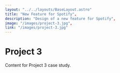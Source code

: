 ```yaml
---
layout: "../../layouts/BaseLayout.astro"
title: "New Feature for Spotify",
description: "Design of a new feature for Spotify",
image: "/images/project-3.jpg",
link: "/images/project-3.jpg"
---
```


# Project 3

Content for Project 3 case study.
